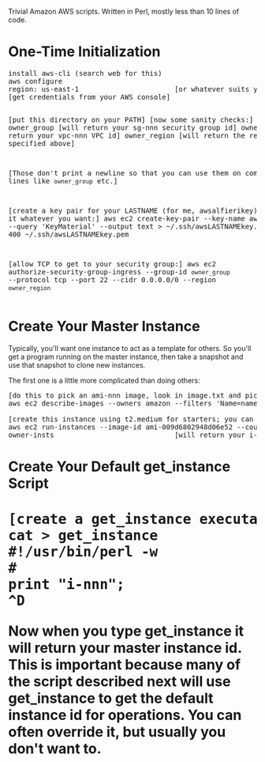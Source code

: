 Trivial Amazon AWS scripts.  Written in Perl, mostly less than 10 lines of code.

<h1>One-Time Initialization</h1>
<pre>
install aws-cli (search web for this)
aws configure
region: us-east-1                       [or whatever suits you]
[get credentials from your AWS console]

[put this directory on your PATH]
[now some sanity checks:]
owner_group                             [will return your sg-nnn security group id]
owner_vpc                               [will return your vpc-nnn VPC id]
owner_region                            [will return the region you specified above]

[Those don't print a newline so that you can use them on command lines like `owner_group` etc.]

[create a key pair for your LASTNAME (for me, awsalfierikey) or call it whatever you want:]
aws ec2 create-key-pair --key-name awsLASTNAMEkey --query 'KeyMaterial' --output text > ~/.ssh/awsLASTNAMEkey.pem
chmod 400 ~/.ssh/awsLASTNAMEkey.pem

[allow TCP to get to your security group:]
aws ec2 authorize-security-group-ingress --group-id `owner_group` --protocol tcp --port 22 --cidr 0.0.0.0/0 --region `owner_region`
</pre>

<h1>Create Your Master Instance</h1>

<p>
Typically, you'll want one instance to act as a template for others.  So you'll get a program running on the master instance,
then take a snapshot and use that snapshot to clone new instances.
</p>

<p>
The first one is a little more complicated than doing others:
</p>

<pre>
[do this to pick an ami-nnn image, look in image.txt and pick one that suits you:]
aws ec2 describe-images --owners amazon --filters 'Name=name,Values=amzn2-ami-hvm-2.Values=available' --output json > images.txt

[create this instance using t2.medium for starters; you can change the instance type later:]
aws ec2 run-instances --image-id ami-009d6802948d06e52 --count 1 --instance-type t2.medium --key-name awsLASTNAMEkey --security-group-ids `owner_group` --region  `owner_region`
owner-insts                             [will return your i-nnn instance id]
</pre>

<h1>Create Your Default get_instance Script<h1>

<pre>
[create a get_instance executable script somewhere on your path (like this dir) and have contain this stuff:]
cat > get_instance
#!/usr/bin/perl -w
#
print "i-nnn";                          [your i-nnn id returned by owner-insts]
^D
</pre>

<p>
Now when you type get_instance it will return your master instance id.
This is important because many of the script described next will use get_instance to get the
default instance id for operations.  You can often override it, but usually you don't want to.
</p>
